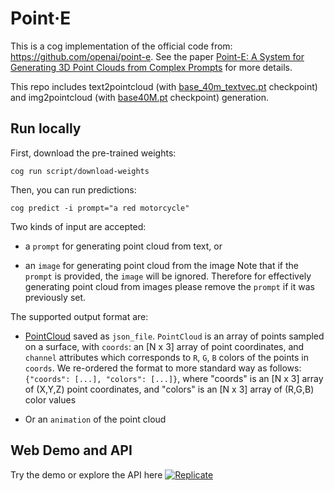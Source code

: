 # Point·E


This is a cog implementation of the official code from: https://github.com/openai/point-e.
See the paper [Point-E: A System for Generating 3D Point Clouds from Complex Prompts](https://arxiv.org/abs/2212.08751) for more details.

This repo includes text2pointcloud (with [base_40m_textvec.pt](https://github.com/openai/point-e/blob/main/point_e/models/download.py#L16) checkpoint) and img2pointcloud (with [base40M.pt](https://github.com/openai/point-e/blob/main/point_e/models/download.py#L18) checkpoint) generation.


## Run locally

First, download the pre-trained weights:

    cog run script/download-weights 

Then, you can run predictions:

    cog predict -i prompt="a red motorcycle"


Two kinds of input are accepted: 

-  a `prompt` for generating point cloud from text, or 

-  an `image` for generating point cloud from the image
Note that if the `prompt` is provided, the `image` will be ignored. Therefore for effectively generating point cloud from images please remove the `prompt` if it was previously set.

The supported output format are:

-  [PointCloud](https://github.com/chenxwh/point-e/blob/main/point_e/util/point_cloud.py#L19) saved as `json_file`. `PointCloud` is  an array of points sampled on a surface, with `coords`: an [N x 3] array of point coordinates, and `channel` attributes which corresponds to `R`, `G`, `B` colors of the points in `coords`. We re-ordered the format to more standard way as follows:
    `{"coords": [...], "colors": [...]}`, 
where "coords" is an [N x 3] array of (X,Y,Z) point coordinates, and "colors" is an [N x 3] array of (R,G,B) color values

- Or an `animation` of the point cloud

## Web Demo and API

Try the demo or explore the API here [![Replicate](https://replicate.com/cjwbw/kpoint-earlo/badge)](https://replicate.com/cjwbw/point-e) 

